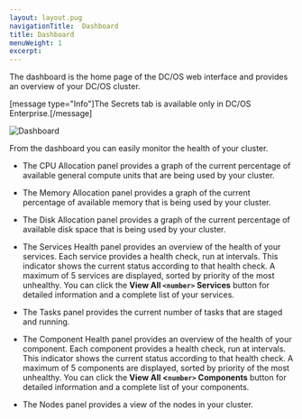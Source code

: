 ```yaml
---
layout: layout.pug
navigationTitle:  Dashboard
title: Dashboard
menuWeight: 1
excerpt:
---
```

The dashboard is the home page of the DC/OS web interface and provides an overview of your DC/OS cluster.

[message type="Info"]The Secrets tab is available only in DC/OS Enterprise.[/message]

![Dashboard](/1.9/img/dashboard-ee.gif)


From the dashboard you can easily monitor the health of your cluster.

*   The CPU Allocation panel provides a graph of the current percentage of available general compute units that are being used by your cluster.

*   The Memory Allocation panel provides a graph of the current percentage of available memory that is being used by your cluster.

*   The Disk Allocation panel provides a graph of the current percentage of available disk space that is being used by your cluster.

*   The Services Health panel provides an overview of the health of your services. Each service provides a health check, run at intervals. This indicator shows the current status according to that health check. A maximum of 5 services are displayed, sorted by priority of the most unhealthy. You can click the **View All `<number>` Services** button for detailed information and a complete list of your services.

*   The Tasks panel provides the current number of tasks that are staged and running.

*   The Component Health panel provides an overview of the health of your component. Each component provides a health check, run at intervals. This indicator shows the current status according to that health check. A maximum of 5 components are displayed, sorted by priority of the most unhealthy. You can click the **View All <`number>` Components** button for detailed information and a complete list of your components.

*   The Nodes panel provides a view of the nodes in your cluster.
